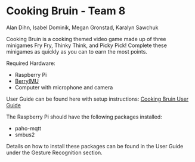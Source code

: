 # Cooking Bruin - Team 8
Alan Dihn, Isabel Dominik, Megan Gronstad, Karalyn Sawchuk

Cooking Bruin is a cooking themed video game made up of three minigames Fry Fry, Thinky Think, and Picky Pick! Complete these minigames as quickly as you can to earn the most points.

Required Hardware:
- Raspberry Pi
- [BerryIMU](https://ozzmaker.com/product/berryimu-accelerometer-gyroscope-magnetometer-barometricaltitude-sensor/)
- Computer with microphone and camera

User Guide can be found here with setup instructions: [Cooking Bruin User Guide](https://docs.google.com/document/d/1yIKNc6TBcnJRwfBVIDO89yNEvk-Xk_T7ceKAHC5MhDE/edit?usp=sharing)

The Raspberry Pi should have the following packages installed:
- paho-mqtt
- smbus2

Details on how to install these packages can be found in the User Guide under the Gesture Recognition section.
